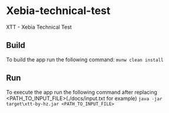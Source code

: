 # Xebia-technical-test
XTT - Xebia Technical Test
## Build 
To build the app run the following command:
```mvnw clean install```
## Run
To execute the app run the following command after replacing <PATH_TO_INPUT_FILE>(./docs/input.txt for example)
```java -jar target\xtt-by-hz.jar <PATH_TO_INPUT_FILE>```

